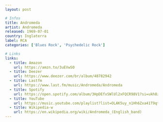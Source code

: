 ```yaml
---
layout: post

# Infos
title: Andromeda
artist: Andromeda
released: 1969-07-01
country: Inglaterra
label: RCA
categories: ['Blues Rock', 'Psychedelic Rock']

# Links
links:
  - title: Amazon
    url: https://amzn.to/3uEVwSO
  - title: Deezer
    url: https://www.deezer.com/br/album/48782942
  - title: Lastfm
    url: https://www.last.fm/music/Andromeda/Andromeda
  - title: Spotify
    url: https://open.spotify.com/album/3HpDEfxSWlUl2xFQCR98V1?si=ukh8z6NDTum-qe1KWB5PmA
  - title: YouTube
    url: https://music.youtube.com/playlist?list=OLAK5uy_n1Hh6Zxa41T9qt18BPzFO8FkRPCmk9wbs
  - title: Wikipedia-w
    url: https://en.wikipedia.org/wiki/Andromeda_(English_band)
---
```

